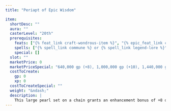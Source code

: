 ```yaml
---
title: "Periapt of Epic Wisdom"

item:
  shortDesc: ""
  aura: ""
  casterLevel: "20th"
  prerequisites:
    feats: ["{% feat_link craft-wondrous-item %}", "{% epic_feat_link craft-epic-wondrous-item %}"]
    spells: ["{% spell_link commune %} or {% spell_link legend-lore %}"]
    special: []
  slot: ""
  marketPrice: 0
  marketPriceSpecial: "640,000 gp (+8), 1,000,000 gp (+10), 1,440,000 gp (+12)"
  costToCreate:
    gp: 0
    xp: 0
  costToCreateSpecial: ""
  weight: "&ndash;"
  description: |
    This large pearl set on a chain grants an enhancement bonus of +8 or higher to the wearer's Wisdom score.
---
```

